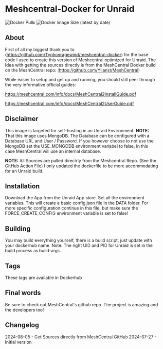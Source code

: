 # Meshcentral-Docker for Unraid
![Docker Pulls](https://img.shields.io/docker/pulls/richy1989/meshcentral?style=flat-square)
![Docker Image Size (latest by date)](https://img.shields.io/docker/image-size/richy1989/meshcentral?style=flat-square)

## About
First of all my biggest thank you to (https://github.com/Typhonragewind/meshcentral-docker) for the base code I used to create this version of Meshcentral optimized for Unraid.
The Idea with getting the sources directly is from the MeshCentral Docker build on the MeshCentral repo: (https://github.com/Ylianst/MeshCentral)

While easier to setup and get up and running, you should still peer through the very informative official guides:

https://meshcentral.com/info/docs/MeshCentral2InstallGuide.pdf

https://meshcentral.com/info/docs/MeshCentral2UserGuide.pdf

## Disclaimer
This image is targeted for self-hosting in an Unraid Environment.
**NOTE:** That this image uses MongoDB. The Database can be configured with a Database URL and User / Password. 
If you however choose to not use the MongoDB set the USE_MONGODB environment variabel to false, in this case MeshCentral will use an internal database. 

**NOTE:** All Sources are pulled directrly from the Meshcentral Repo. (See the GitHub Action File)
I only updated the dockerfile to be more accommodating for an Unraid build.

## Installation
Download the App from the Unraid App store. Set all the environment variables.
This will create a basic config.json file in the DATA folder. For more specific configuration continue in this file, but make sure the FORCE_CREATE_CONFIG environment variable is set to false!

## Building
You may build everything yourself, there is a build script, just update with your dockerhub name. 
Note: The right UID and PID for Unraid is set in the build process as build-args.

## Tags
These tags are available in Dockerhub

## Final words
Be sure to check out MeshCentral's github repo. The project is amazing and the developers too!

## Changelog
2024-08-05 - Get Sources directly from MeshCentral GitHub
2024-07-27 - Initial version
